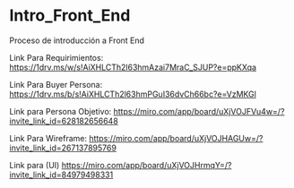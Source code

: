 # Intro_Front_End
Proceso de introducción a Front End

Link Para Requirimientos:
https://1drv.ms/w/s!AiXHLCTh2l63hmAzai7MraC_SJUP?e=ppKXqa

Link Para Buyer Persona:
https://1drv.ms/b/s!AiXHLCTh2l63hmPGuI36dvCh66bc?e=VzMKGl

Link para Persona Objetivo:
https://miro.com/app/board/uXjVOJFVu4w=/?invite_link_id=628182656648

Link Para Wireframe:
https://miro.com/app/board/uXjVOJHAGUw=/?invite_link_id=267137895769

Link para (UI)
https://miro.com/app/board/uXjVOJHrmqY=/?invite_link_id=84979498331

